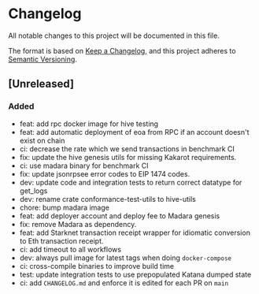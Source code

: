 # Changelog

All notable changes to this project will be documented in this file.

The format is based on [Keep a Changelog](https://keepachangelog.com/en/1.0.0/),
and this project adheres to
[Semantic Versioning](https://semver.org/spec/v2.0.0.html).

## [Unreleased]

### Added

- feat: add rpc docker image for hive testing
- feat: add automatic deployment of eoa from RPC if an account doesn't exist on
  chain
- ci: decrease the rate which we send transactions in benchmark CI
- fix: update the hive genesis utils for missing Kakarot requirements.
- ci: use madara binary for benchmark CI
- fix: update jsonrpsee error codes to EIP 1474 codes.
- dev: update code and integration tests to return correct datatype for get_logs
- dev: rename crate conformance-test-utils to hive-utils
- chore: bump madara image
- feat: add deployer account and deploy fee to Madara genesis
- fix: remove Madara as dependency.
- feat: add Starknet transaction receipt wrapper for idiomatic conversion to Eth
  transaction receipt.
- ci: add timeout to all workflows
- dev: always pull image for latest tags when doing `docker-compose`
- ci: cross-compile binaries to improve build time
- test: update integration tests to use prepopulated Katana dumped state
- ci: add `CHANGELOG.md` and enforce it is edited for each PR on `main`
